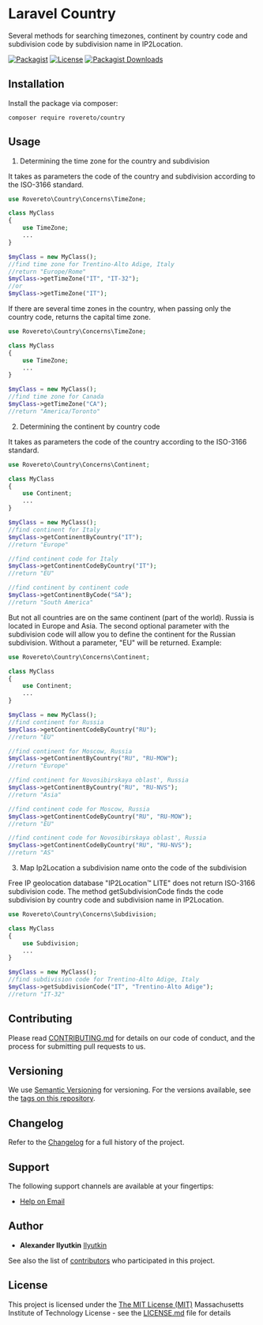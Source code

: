 # Laravel Country

Several methods for searching timezones, continent by country code and subdivision code by subdivision name in IP2Location.

[![Packagist](https://img.shields.io/packagist/v/rovereto/country.svg?label=Packagist&style=flat-square)](https://packagist.org/packages/rovereto/country)
[![License](https://img.shields.io/packagist/l/rovereto/country.svg?label=License&style=flat-square)](https://github.com/ilyutkin/country/blob/develop/LICENSE)
[![Packagist Downloads](https://img.shields.io/packagist/dt/rovereto/country?style=flat-square)](https://packagist.org/packages/rovereto/country)

## Installation

Install the package via composer:

   ```shell
   composer require rovereto/country
   ```

## Usage

1. Determining the time zone for the country and subdivision

It takes as parameters the code of the country and subdivision according to the ISO-3166 standard.

```php
use Rovereto\Country\Concerns\TimeZone;

class MyClass
{
    use TimeZone;
    ...
}

$myClass = new MyClass();
//find time zone for Trentino-Alto Adige, Italy
//return "Europe/Rome"
$myClass->getTimeZone("IT", "IT-32");
//or
$myClass->getTimeZone("IT");

```

If there are several time zones in the country, when passing only the country code, returns the capital time zone.

```php
use Rovereto\Country\Concerns\TimeZone;

class MyClass
{
    use TimeZone;
    ...
}

$myClass = new MyClass();
//find time zone for Canada
$myClass->getTimeZone("CA");
//return "America/Toronto"

```

2. Determining the continent by country code

It takes as parameters the code of the country according to the ISO-3166 standard.

```php
use Rovereto\Country\Concerns\Continent;

class MyClass
{
    use Continent;
    ...
}

$myClass = new MyClass();
//find continent for Italy
$myClass->getContinentByCountry("IT");
//return "Europe"

//find continent code for Italy
$myClass->getContinentCodeByCountry("IT");
//return "EU"

//find continent by continent code
$myClass->getContinentByCode("SA");
//return "South America"

```

But not all countries are on the same continent (part of the world). Russia is located in Europe and Asia. The second 
optional parameter with the subdivision code will allow you to define the continent for the Russian subdivision. 
Without a parameter, "EU" will be returned. Example:

```php
use Rovereto\Country\Concerns\Continent;

class MyClass
{
    use Continent;
    ...
}

$myClass = new MyClass();
//find continent for Russia
$myClass->getContinentCodeByCountry("RU");
//return "EU"

//find continent for Moscow, Russia
$myClass->getContinentByCountry("RU", "RU-MOW");
//return "Europe"

//find continent for Novosibirskaya oblast', Russia
$myClass->getContinentByCountry("RU", "RU-NVS");
//return "Asia"

//find continent code for Moscow, Russia
$myClass->getContinentCodeByCountry("RU", "RU-MOW");
//return "EU"

//find continent code for Novosibirskaya oblast', Russia
$myClass->getContinentCodeByCountry("RU", "RU-NVS");
//return "AS"

```

3. Map Ip2Location a subdivision name onto the code of the subdivision

Free IP geolocation database "IP2Location™ LITE" does not return ISO-3166 subdivision code.
The method getSubdivisionCode finds the code subdivision by country code and subdivision name in IP2Location.

```php
use Rovereto\Country\Concerns\Subdivision;

class MyClass
{
    use Subdivision;
    ...
}

$myClass = new MyClass();
//find subdivision code for Trentino-Alto Adige, Italy 
$myClass->getSubdivisionCode("IT", "Trentino-Alto Adige");
//return "IT-32"

```

## Contributing

Please read [CONTRIBUTING.md](CONTRIBUTING.md) for details on our code
of conduct, and the process for submitting pull requests to us.

## Versioning

We use [Semantic Versioning](http://semver.org/) for versioning. For the versions
available, see the [tags on this repository](https://github.com/Ilyutkin/Country/tags).

## Changelog

Refer to the [Changelog](CHANGELOG.md) for a full history of the project.

## Support

The following support channels are available at your fingertips:

- [Help on Email](mailto:alexander@ilyutkin.ru)

## Author

- **Alexander Ilyutkin** [Ilyutkin](https://github.com/Ilyutkin)

See also the list of
[contributors](https://github.com/ilyutkin/country/contributors)
who participated in this project.

## License

This project is licensed under the [The MIT License (MIT)](LICENSE.md)
Massachusetts Institute of Technology License - see the [LICENSE.md](LICENSE.md) file for
details
